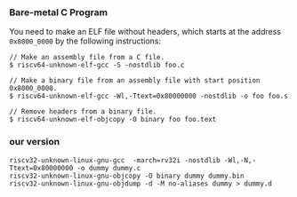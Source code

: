 ### Bare-metal C Program

You need to make an ELF file without headers, which starts at the address `0x8000_0000` by the following instructions:

```
// Make an assembly file from a C file.
$ riscv64-unknown-elf-gcc -S -nostdlib foo.c

// Make a binary file from an assembly file with start position 0x8000_0000.
$ riscv64-unknown-elf-gcc -Wl,-Ttext=0x80000000 -nostdlib -o foo foo.s

// Remove headers from a binary file.
$ riscv64-unknown-elf-objcopy -O binary foo foo.text
```

### our version
```
riscv32-unknown-linux-gnu-gcc  -march=rv32i -nostdlib -Wl,-N,-Ttext=0x80000000 -o dummy dummy.c
riscv32-unknown-linux-gnu-objcopy -O binary dummy dummy.bin
riscv32-unknown-linux-gnu-objdump -d -M no-aliases dummy > dummy.d
```
